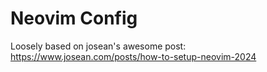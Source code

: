 # Neovim Config

Loosely based on josean's awesome post: https://www.josean.com/posts/how-to-setup-neovim-2024
